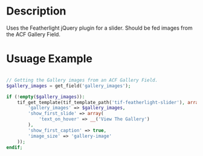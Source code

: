 # Description
Uses the Featherlight jQuery plugin for a slider.  Should be fed images from the ACF Gallery Field.

# Usuage Example

```php

// Getting the Gallery images from an ACF Gallery Field.
$gallery_images = get_field('gallery_images');

if (!empty($gallery_images)):
	tif_get_template(tif_template_path('tif-featherlight-slider'), array(
		'gallery_images' => $gallery_images, 
		'show_first_slide' => array(
			'text_on_hover' => __('View The Gallery')
		), 
		'show_first_caption' => true, 
		'image_size' => 'gallery-image'
	));
endif;

```

